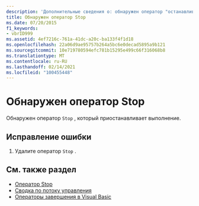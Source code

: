 ```yaml
---
description: 'Дополнительные сведения о: обнаружен оператор "останавливаемая"'
title: Обнаружен оператор Stop
ms.date: 07/20/2015
f1_keywords:
- vbrID999
ms.assetid: 4ef7216c-761a-41dc-a20c-ba133f4f1d18
ms.openlocfilehash: 22a06d9ae95757b264a5bc6e0decad5895a9b121
ms.sourcegitcommit: 10e719780594efc781b15295e499c66f316068b8
ms.translationtype: MT
ms.contentlocale: ru-RU
ms.lasthandoff: 02/14/2021
ms.locfileid: "100455448"
---
```

# <a name="stop-statement-encountered"></a>Обнаружен оператор Stop

Обнаружен оператор `Stop` , который приостанавливает выполнение.  
  
## <a name="to-correct-this-error"></a>Исправление ошибки  
  
1. Удалите оператор `Stop` .  
  
## <a name="see-also"></a>См. также раздел

- [Оператор Stop](../language-reference/statements/stop-statement.md)
- [Сводка по потоку управления](../language-reference/keywords/control-flow-summary.md)
- [Операторы завершения в Visual Basic](/visualstudio/debugger/stop-statements-in-visual-basic)
